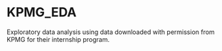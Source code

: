 # KPMG_EDA
Exploratory data analysis using data downloaded with permission from KPMG for their internship program. 

